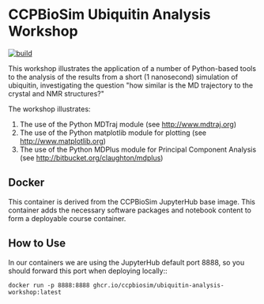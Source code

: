 CCPBioSim Ubiquitin Analysis Workshop
=====================================

[![build](https://github.com/jimboid/biosim-ubiquitin-analysis-workshop/actions/workflows/build.yaml/badge.svg?branch=main)](https://github.com/jimboid/biosim-ubiquitin-analysis-workshop/actions/workflows/build.yaml)

This workshop illustrates the application of a number of Python-based tools to the analysis of the results from a short (1 nanosecond) simulation of ubiquitin, investigating the question "how similar is the MD trajectory to the crystal and NMR structures?"

The workshop illustrates:
1. The use of the Python MDTraj module (see http://www.mdtraj.org)
2. The use of the Python matplotlib module for plotting (see http://www.matplotlib.org)
3. The use of the Python MDPlus module for Principal Component Analysis (see http://bitbucket.org/claughton/mdplus)

Docker
------

This container is derived from the CCPBioSim JupyterHub base image. This container
adds the necessary software packages and notebook content to form a deployable
course container.

How to Use
----------

In our containers we are using the JupyterHub default port 8888, so you should
forward this port when deploying locally::

    docker run -p 8888:8888 ghcr.io/ccpbiosim/ubiquitin-analysis-workshop:latest

